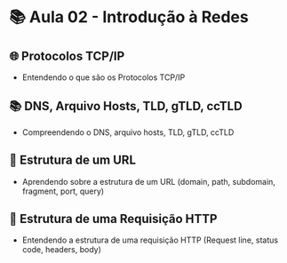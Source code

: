 # 📚 Aula 02 - Introdução à Redes

## 🌐 Protocolos TCP/IP
- Entendendo o que são os Protocolos TCP/IP

## 📚 DNS, Arquivo Hosts, TLD, gTLD, ccTLD
- Compreendendo o DNS, arquivo hosts, TLD, gTLD, ccTLD

## 🔗 Estrutura de um URL
- Aprendendo sobre a estrutura de um URL (domain, path, subdomain, fragment, port, query)

## 🔄 Estrutura de uma Requisição HTTP
- Entendendo a estrutura de uma requisição HTTP (Request line, status code, headers, body)

<img src="https://media.licdn.com/dms/image/C4D16AQHe1l1gfIRBNQ/profile-displaybackgroundimage-shrink_200_800/0/1516242048254?e=2147483647&v=beta&t=8B_VH7_nDZ1OvBdD_zLku95wm2yNdl25fW4-Qv_WQxw" alt="" class="perfil">
